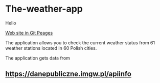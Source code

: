 # The-weather-app

Hello 

<a href="https://kolanoadrian.github.io/The-weather-app/">Web site in Git Peages<a>

The application allows you to check the current weather status from 61 weather stations located in 60 Polish cities.

The application gets data from 
## https://danepubliczne.imgw.pl/apiinfo






